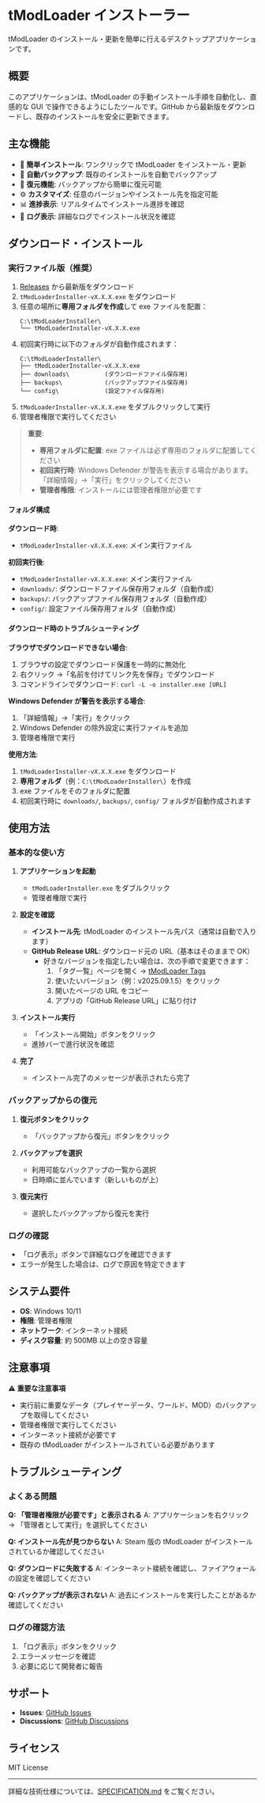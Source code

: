 # tModLoader インストーラー

tModLoader のインストール・更新を簡単に行えるデスクトップアプリケーションです。

## 概要

このアプリケーションは、tModLoader の手動インストール手順を自動化し、直感的な GUI で操作できるようにしたツールです。GitHub から最新版をダウンロードし、既存のインストールを安全に更新できます。

## 主な機能

- 🚀 **簡単インストール**: ワンクリックで tModLoader をインストール・更新
- 💾 **自動バックアップ**: 既存のインストールを自動でバックアップ
- 🔄 **復元機能**: バックアップから簡単に復元可能
- ⚙️ **カスタマイズ**: 任意のバージョンやインストール先を指定可能
- 📊 **進捗表示**: リアルタイムでインストール進捗を確認
- 📝 **ログ表示**: 詳細なログでインストール状況を確認

## ダウンロード・インストール

### 実行ファイル版（推奨）

1. [Releases](https://github.com/koupent/tmodloader-installer/releases) から最新版をダウンロード
2. `tModLoaderInstaller-vX.X.X.exe` をダウンロード
3. 任意の場所に**専用フォルダを作成**して exe ファイルを配置：
   ```
   C:\tModLoaderInstaller\
   └── tModLoaderInstaller-vX.X.X.exe
   ```
4. 初回実行時に以下のフォルダが自動作成されます：
   ```
   C:\tModLoaderInstaller\
   ├── tModLoaderInstaller-vX.X.X.exe
   ├── downloads\          (ダウンロードファイル保存用)
   ├── backups\            (バックアップファイル保存用)
   └── config\             (設定ファイル保存用)
   ```
5. `tModLoaderInstaller-vX.X.X.exe` をダブルクリックして実行
6. 管理者権限で実行してください

> **重要**:
>
> - **専用フォルダに配置**: exe ファイルは必ず専用のフォルダに配置してください
> - **初回実行時**: Windows Defender が警告を表示する場合があります。「詳細情報」→「実行」をクリックしてください
> - **管理者権限**: インストールには管理者権限が必要です

#### フォルダ構成

**ダウンロード時**:

- `tModLoaderInstaller-vX.X.X.exe`: メイン実行ファイル

**初回実行後**:

- `tModLoaderInstaller-vX.X.X.exe`: メイン実行ファイル
- `downloads/`: ダウンロードファイル保存用フォルダ（自動作成）
- `backups/`: バックアップファイル保存用フォルダ（自動作成）
- `config/`: 設定ファイル保存用フォルダ（自動作成）

#### ダウンロード時のトラブルシューティング

**ブラウザでダウンロードできない場合**:

1. ブラウザの設定でダウンロード保護を一時的に無効化
2. 右クリック →「名前を付けてリンク先を保存」でダウンロード
3. コマンドラインでダウンロード: `curl -L -o installer.exe [URL]`

**Windows Defender が警告を表示する場合**:

1. 「詳細情報」→「実行」をクリック
2. Windows Defender の除外設定に実行ファイルを追加
3. 管理者権限で実行

**使用方法**:

1. `tModLoaderInstaller-vX.X.X.exe` をダウンロード
2. **専用フォルダ**（例：`C:\tModLoaderInstaller\`）を作成
3. exe ファイルをそのフォルダに配置
4. 初回実行時に `downloads/`, `backups/`, `config/` フォルダが自動作成されます

<!-- ソースコード版の説明は不要のため削除しました -->

## 使用方法

### 基本的な使い方

1. **アプリケーションを起動**

   - `tModLoaderInstaller.exe` をダブルクリック
   - 管理者権限で実行

2. **設定を確認**

   - **インストール先**: tModLoader のインストール先パス（通常は自動で入ります）
   - **GitHub Release URL**: ダウンロード元の URL（基本はそのままで OK）
     - 好きなバージョンを指定したい場合は、次の手順で変更できます：
       1. 「タグ一覧」ページを開く → [tModLoader Tags](https://github.com/tModLoader/tModLoader/tags)
       2. 使いたいバージョン（例：v2025.09.1.5）をクリック
       3. 開いたページの URL をコピー
       4. アプリの「GitHub Release URL」に貼り付け

3. **インストール実行**

   - 「インストール開始」ボタンをクリック
   - 進捗バーで進行状況を確認

4. **完了**
   - インストール完了のメッセージが表示されたら完了

### バックアップからの復元

1. **復元ボタンをクリック**

   - 「バックアップから復元」ボタンをクリック

2. **バックアップを選択**

   - 利用可能なバックアップの一覧から選択
   - 日時順に並んでいます（新しいものが上）

3. **復元実行**
   - 選択したバックアップから復元を実行

### ログの確認

- 「ログ表示」ボタンで詳細なログを確認できます
- エラーが発生した場合は、ログで原因を特定できます

## システム要件

- **OS**: Windows 10/11
- **権限**: 管理者権限
- **ネットワーク**: インターネット接続
- **ディスク容量**: 約 500MB 以上の空き容量

## 注意事項

⚠️ **重要な注意事項**

- 実行前に重要なデータ（プレイヤーデータ、ワールド、MOD）のバックアップを取得してください
- 管理者権限で実行してください
- インターネット接続が必要です
- 既存の tModLoader がインストールされている必要があります

## トラブルシューティング

### よくある問題

**Q: 「管理者権限が必要です」と表示される**
A: アプリケーションを右クリック → 「管理者として実行」を選択してください

**Q: インストール先が見つからない**
A: Steam 版の tModLoader がインストールされているか確認してください

**Q: ダウンロードに失敗する**
A: インターネット接続を確認し、ファイアウォールの設定を確認してください

**Q: バックアップが表示されない**
A: 過去にインストールを実行したことがあるか確認してください

### ログの確認方法

1. 「ログ表示」ボタンをクリック
2. エラーメッセージを確認
3. 必要に応じて開発者に報告

## サポート

- **Issues**: [GitHub Issues](https://github.com/your-username/tmodloader-installer/issues)
- **Discussions**: [GitHub Discussions](https://github.com/your-username/tmodloader-installer/discussions)

## ライセンス

MIT License

---

詳細な技術仕様については、[SPECIFICATION.md](SPECIFICATION.md) をご覧ください。
